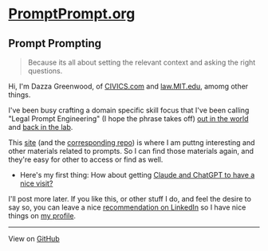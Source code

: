 # [PromptPrompt.org](http://promptprompt.org)

## Prompt Prompting

> Because its all about setting the relevant context and asking the right questions.


Hi, I'm Dazza Greenwood, of [CIVICS.com](https://www.civics.com) and [law.MIT.edu](https://law.mit.edu), amomg other things.  

I've been busy crafting a domain specific skill focus that I've been calling "Legal Prompt Engineering" (I hope the phrase takes off) [out in the world](https://www.civics.com/ai) and [back in the lab](https://law.mit.edu/ai).

This [site](http://promptprompt.org/) (and the [corresponding repo](https://github.com/dazzaji/promptprompt)) is where I am puttng interesting and other materials related to prompts.  So I can find those materials again, and they're easy for other to access or find as well.

* Here's my first thing: How about getting [Claude and ChatGPT to have a nice visit?](https://github.com/dazzaji/promptprompt/blob/main/PromptPrompt_ChatChat.md)  

I'll post more later.  If you like this, or other stuff I do, and feel the desire to say so, you can leave a nice [recommendation on LinkedIn](https://www.linkedin.com/help/linkedin/answer/a541653/recommendations-on-linkedin?lang=en#:~:text=A%20recommendation%20is%20a%20commendation,from%20the%20sender%20on%20LinkedIn.) so I have nice things on [my profile](https://www.linkedin.com/in/dazzagreenwood).

---------------------

View on [GitHub](https://github.com/dazzaji/promptprompt/blob/main/README.md)
